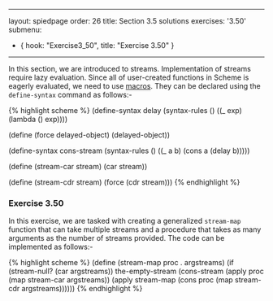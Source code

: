
---
layout: spiedpage
order: 26
title: Section 3.5 solutions
exercises: '3.50'
submenu:
  - { hook: "Exercise3_50", title: "Exercise 3.50" }
---

In this section, we are introduced to streams. Implementation of streams require lazy evaluation. Since all of user-created functions in Scheme is eagerly evaluated, we need to use [macros](https://en.wikipedia.org/wiki/Macro_(computer_science)). They can be declared using the `define-syntax` command as follows:-

{% highlight scheme %}
(define-syntax delay
  (syntax-rules ()
    ((_ exp) (lambda () exp))))

(define (force delayed-object)
  (delayed-object))

(define-syntax cons-stream
  (syntax-rules ()
    ((_ a b) (cons a (delay b)))))

(define (stream-car stream)
  (car stream))

(define (stream-cdr stream)
  (force (cdr stream)))
{% endhighlight %}

### Exercise 3.50<a id="Exercise3_50">&nbsp;</a>

In this exercise, we are tasked with creating a generalized `stream-map` function that can take multiple streams and a procedure that takes as many arguments as the number of streams provided. The code can be implemented as follows:-

{% highlight scheme %}
(define (stream-map proc . argstreams)
  (if (stream-null? (car argstreams))
      the-empty-stream
      (cons-stream
       (apply proc (map stream-car argstreams))
       (apply stream-map
              (cons proc
                    (map stream-cdr
                         argstreams))))))
{% endhighlight %}